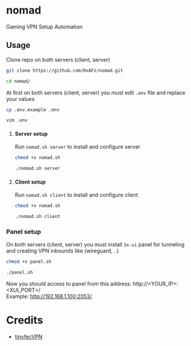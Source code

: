# nomad
Gaming VPN Setup Automation

## Usage
Clone repo on both servers (client, server)
```bash
git clone https://github.com/0xAFz/nomad.git

cd nomad/
```
At first on both servers (client, server) you must edit `.env` file and replace your values 
```bash
cp .env.example .env

vim .env
```
1. #### Server setup
    Run `nomad.sh server` to install and configure server
    ```bash
    chmod +x nomad.sh

    ./nomad.sh server
    ```
2. #### Client setup
    Run `nomad.sh client` to install and configure client
    ```bash
    chmod +x nomad.sh

    ./nomad.sh client
    ```
### Panel setup
On both servers (client, server) you must install `3x-ui` panel for tunneling and creating VPN inbounds like (wireguard, ..)
```bash
chmod +x panel.sh

./panel.sh
```
Now you should access to panel from this address: http://<YOUR_IP>:<XUI_PORT>/  
Example: http://192.168.1.100:2053/

# Credits
- [tinyfecVPN](https://github.com/wangyu-/tinyfecVPN)
